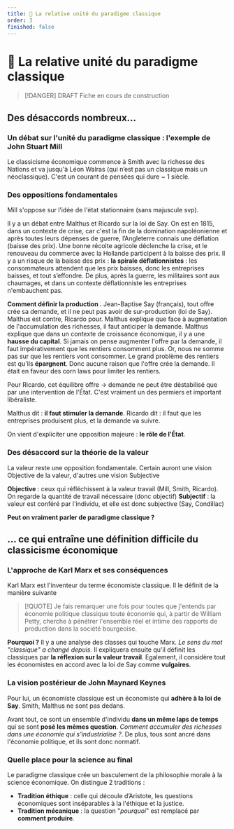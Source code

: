 ```yaml
---
title: 🤝 La relative unité du paradigme classique
order: 3
finished: false
---
```


# 🤝 La relative unité du paradigme classique

> [!DANGER] DRAFT
> Fiche en cours de construction

## Des désaccords nombreux...

### Un débat sur l'unité du paradigme classique : l'exemple de John Stuart Mill

Le classicisme économique commence à Smith avec la richesse des Nations et va jusqu'à Léon Walras (qui n’est pas un classique mais un néoclassique). C'est un courant de pensées qui dure ~ 1 siècle. 

### Des oppositions fondamentales

Mill s'oppose sur l’idée de l'état stationnaire (sans majuscule svp). 

Il y a un débat entre Malthus et Ricardo sur la loi de Say. On est en 1815, dans un contexte de crise, car c'est la fin de la domination napoléonienne et après toutes leurs dépenses de guerre, l’Angleterre connais une déflation (baisse des prix). Une bonne récolte agricole déclenche la crise, et le renouveau du commerce avec la Hollande participent à la baisse des prix. Il y a un risque de la baisse des prix : **la spirale déflationnistes** : les consommateurs attendent que les prix baisses, donc les entreprises baisses, et tout s’effondre. De plus, après la guerre, les militaires sont aux chaumages, et dans un contexte déflationniste les entreprises n'embauchent pas. 

**Comment définir la production .** Jean-Baptise Say (français), tout offre crée sa demande, et il ne peut pas avoir de sur-production (loi de Say). Malthus est contre, Ricardo pour. Malthus explique que face à augmentation de l'accumulation des richesses, il faut anticiper la demande. Malthus explique que dans un contexte de croissance économique, il y a une **hausse du capital**. Si jamais on pense augmenter l'offre par la demande, il faut impérativement que les rentiers consomment plus. Or, nous ne somme pas sur que les rentiers vont consommer. Le grand problème des rentiers est qu'ils **épargnent**. Donc aucune raison que l'offre crée la demande. Il était en faveur des corn laws pour limiter les rentiers.

Pour Ricardo, cet équilibre offre -> demande ne peut être déstabilisé que par une intervention de l'État. C'est vraiment un des permiers et important libéraliste.

Malthus dit : **il faut stimuler la demande**. Ricardo dit : il faut que les entreprises produisent plus, et la demande va suivre. 

On vient d'expliciter une opposition majeure : **le rôle de l'État**.

### Des désaccord sur la théorie de la valeur 

La valeur reste une opposition fondamentale. Certain auront une vision Objective de la valeur, d'autres une vision Subjective

**Objective** : ceux qui réfléchissent à la valeur travail (Mill, Smith, Ricardo). On regarde la quantité de travail nécessaire (donc objectif)
**Subjectif** : la valeur est conféré par l'individu, et elle est donc subjective (Say, Condillac)

**Peut on vraiment parler de paradigme classique ?** 

## ... ce qui entraîne une définition difficile du classicisme économique

### L'approche de Karl Marx et ses conséquences

Karl Marx est l'inventeur du terme économiste classique. Il le définit de la manière suivante

> [!QUOTE]
> Je fais remarquer une fois pour toutes que j'entends par économie politique
classique toute économie qui, à partir de William Petty, cherche à pénétrer
l'ensemble réel et intime des rapports de production dans la société
bourgeoise.

**Pourquoi ?** Il y a une analyse des classes qui touche Marx. *Le sens du mot "classique" a changé depuis.* Il expliquera ensuite qu'il définit les classiques par **la réflexion sur la valeur travail**.  Egalement, il considère tout les économistes en accord avec la loi de Say comme **vulgaires**. 

### La vision postérieur de John Maynard Keynes

Pour lui, un économiste classique est un économiste qui **adhère à la loi de Say**. Smith, Malthus ne sont pas dedans. 

Avant tout, ce sont un ensemble d'individu **dans un même laps de temps** qui se sont **posé les mêmes question**. *Comment accumuler des richesses dans une économie qui s'industrialise ?*. De plus, tous sont ancré dans l'économie politique, et ils sont donc normatif. 

### Quelle place pour la science au final

Le paradigme classique crée un basculement de la philosophie morale à la science économique. On distingue 2 traditions :

- **Tradition éthique** : celle qui découle d’Aristote, les questions économiques sont inséparables à la l'éthique et la justice. 
- **Tradition mécanique** : la question "*pourquoi*" est remplacé par **comment produire**.
